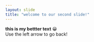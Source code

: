 ```yaml
---
layout: slide
title: "welcome to our second slide!"
---
```

**this is my bettter text** :grinning:  
Use the left arrow to go back!
